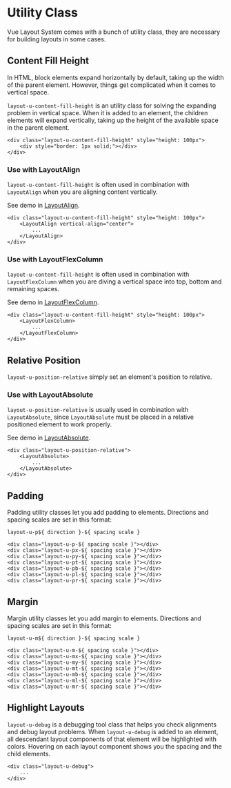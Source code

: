 # Utility Class

Vue Layout System comes with a bunch of utility class, they are necessary for building layouts in some cases. 

## Content Fill Height

In HTML, block elements expand horizontally by default, taking up the width of the parent element. However, things get complicated when it comes to vertical space.

`layout-u-content-fill-height` is an utility class for solving the expanding problem in vertical space. When it is added to an element, the children elements will expand vertically, taking up the height of the available space in the parent element. 

```vue live
<div class="layout-u-content-fill-height" style="height: 100px">
	<div style="border: 1px solid;"></div>
</div>
```

### Use with LayoutAlign

`layout-u-content-fill-height` is often used in combination with `LayoutAlign` when you are aligning content vertically.

See demo in [LayoutAlign](/components/LayoutAlign/).

```vue
<div class="layout-u-content-fill-height" style="height: 100px">
	<LayoutAlign vertical-align="center">
		...
	</LayoutAlign>
</div>
```

### Use with LayoutFlexColumn

`layout-u-content-fill-height` is often used in combination with `LayoutFlexColumn` when you are diving a vertical space into top, bottom and remaining spaces.

See demo in [LayoutFlexColumn](/components/LayoutFlexColumn/).

```vue
<div class="layout-u-content-fill-height" style="height: 100px">
	<LayoutFlexColumn>
		...
	</LayoutFlexColumn>
</div>
```

## Relative Position

`layout-u-position-relative` simply set an element's position to relative.

### Use with LayoutAbsolute

`layout-u-position-relative` is usually used in combination with `LayoutAbsolute`, since `LayoutAbsolute` must be placed in a relative positioned element to work properly.

See demo in [LayoutAbsolute](/components/LayoutAbsolute/).

```vue
<div class="layout-u-position-relative">
	<LayoutAbsolute>
		...
	</LayoutAbsolute>
</div>
```

## Padding

Padding utility classes let you add padding to elements. Directions and spacing scales are set in this format:

`layout-u-p${ direction }-${ spacing scale }`

```vue
<div class="layout-u-p-${ spacing scale }"></div>
<div class="layout-u-px-${ spacing scale }"></div>
<div class="layout-u-py-${ spacing scale }"></div>
<div class="layout-u-pt-${ spacing scale }"></div>
<div class="layout-u-pb-${ spacing scale }"></div>
<div class="layout-u-pl-${ spacing scale }"></div>
<div class="layout-u-pr-${ spacing scale }"></div>
```

## Margin

Margin utility classes let you add margin to elements. Directions and spacing scales are set in this format:

`layout-u-m${ direction }-${ spacing scale }`

```vue
<div class="layout-u-m-${ spacing scale }"></div>
<div class="layout-u-mx-${ spacing scale }"></div>
<div class="layout-u-my-${ spacing scale }"></div>
<div class="layout-u-mt-${ spacing scale }"></div>
<div class="layout-u-mb-${ spacing scale }"></div>
<div class="layout-u-ml-${ spacing scale }"></div>
<div class="layout-u-mr-${ spacing scale }"></div>
```

## Highlight Layouts

`layout-u-debug` is a debugging tool class that helps you check alignments and debug layout problems. When `layout-u-debug` is added to an element, all descendant layout components of that element will be highlighted with colors. Hovering on each layout component shows you the spacing and the child elements.

```vue
<div class="layout-u-debug">
	...
</div>
```
